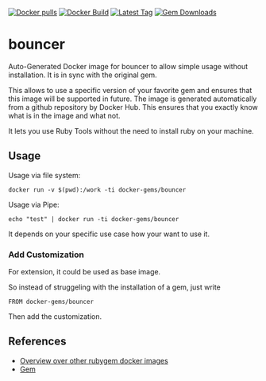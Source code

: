[![Docker pulls](https://img.shields.io/docker/pulls/rubygem/bouncer.svg)](https://hub.docker.com/r/rubygem/bouncer/)
[![Docker Build](https://img.shields.io/docker/automated/rubygem/bouncer.svg)](https://hub.docker.com/r/rubygem/bouncer/)
[![Latest Tag](https://img.shields.io/github/tag/docker-rubygem/bouncer.svg)](https://hub.docker.com/r/rubygem/bouncer/)
[![Gem Downloads](https://img.shields.io/gem/dt/bouncer.svg)](https://rubygems.org/gems/bouncer/)
# bouncer

Auto-Generated Docker image for bouncer to allow simple usage without installation.
It is in sync with the original gem.

This allows to use a specific version of your favorite gem and ensures that this image will be supported in future.
The image is generated automatically from a github repository by Docker Hub.
This ensures that you exactly know what is in the image and what not.

It lets you use Ruby Tools without the need to install ruby on your machine.

## Usage

Usage via file system:

`docker run -v $(pwd):/work -ti docker-gems/bouncer`

Usage via Pipe:

`echo "test" | docker run -ti docker-gems/bouncer`

It depends on your specific use case how your want to use it.

### Add Customization

For extension, it could be used as base image.

So instead of struggeling with the installation of a gem, just write

`FROM docker-gems/bouncer`

Then add the customization.

## References

 - [Overview over other rubygem docker images](https://github.com/thinkbot/docker-rubygem)
 - [Gem](https://rubygems.org/gems/bouncer/)
